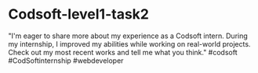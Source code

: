 # Codsoft-level1-task2
"I'm eager to share more about my experience as a Codsoft intern. During my internship, I improved my abilities while working on real-world projects. Check out my most recent works and tell me what you think." #codsoft  #CodSoftinternship #webdeveloper
